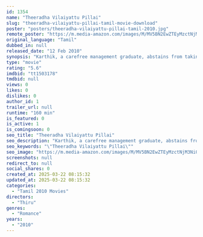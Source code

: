 ```yaml
---
id: 1354
name: "Theeradha Vilaiyattu Pillai"
slug: "theeradha-vilaiyattu-pillai-tamil-movie-download"
poster: "posters/theeradha-vilaiyattu-pillai-tamil-2010.jpg"
remote_poster: "https://m.media-amazon.com/images/M/MV5BN2EwZTEyMzctNjM3Ni00NmIzLWJkMWYtOGVhMjFiZjI4ZDE2XkEyXkFqcGdeQXVyODk4ODEyMjk@._V1_SX300.jpg"
original_language: "Tamil"
dubbed_in: null
released_date: "12 Feb 2010"
synopsis: "Karthik, a carefree management graduate, abstains from taking up a job. One day, he, along with his close friends, decides to conduct a straw poll by dating three women and then choosing the best one."
type: "movie"
rating: "5.6"
imdbid: "tt1503178"
tmdbid: null
views: 0
likes: 0
dislikes: 0
author_id: 1
trailer_url: null
runtime: "160 min"
is_featured: 0
is_active: 1
is_comingsoon: 0
seo_title: "Theeradha Vilaiyattu Pillai"
seo_description: "Karthik, a carefree management graduate, abstains from taking up a job. One day, he, along with his close friends, decides to conduct a straw poll by dating three women and then choosing the best one."
seo_keywords: "\"Theeradha Vilaiyattu Pillai\""
seo_image: "https://m.media-amazon.com/images/M/MV5BN2EwZTEyMzctNjM3Ni00NmIzLWJkMWYtOGVhMjFiZjI4ZDE2XkEyXkFqcGdeQXVyODk4ODEyMjk@._V1_SX300.jpg"
screenshots: null
redirect_to: null
social_shares: 0
created_at: 2025-03-22 08:15:32
updated_at: 2025-03-22 08:15:32
categories:
  - "Tamil 2010 Movies"
directors:
  - "Thiru"
genres:
  - "Romance"
years:
  - "2010"
---
```

